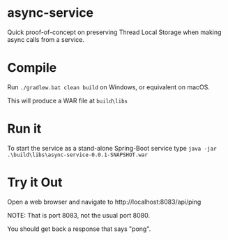 # async-service
Quick proof-of-concept on preserving Thread Local Storage when making async calls from a service.

# Compile
Run `./gradlew.bat clean build` on Windows, or equivalent on macOS.

This will produce a WAR file at `build\libs`

# Run it
To start the service as a stand-alone Spring-Boot service type `java -jar .\build\libs\async-service-0.0.1-SNAPSHOT.war`

# Try it Out
Open a web browser and navigate to http://localhost:8083/api/ping

NOTE: That is port 8083, not the usual port 8080.

You should get back a response that says "pong".
